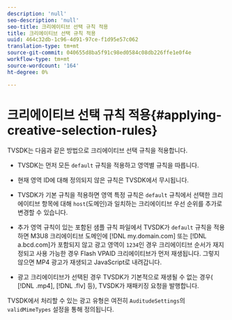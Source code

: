 ```yaml
---
description: 'null'
seo-description: 'null'
seo-title: 크리에이티브 선택 규칙 적용
title: 크리에이티브 선택 규칙 적용
uuid: 464c32db-1c96-4d91-97ce-f1d95e57c062
translation-type: tm+mt
source-git-commit: 040655d8ba5f91c98ed0584c08db226ffe1e0f4e
workflow-type: tm+mt
source-wordcount: '164'
ht-degree: 0%

---
```



# 크리에이티브 선택 규칙 적용{#applying-creative-selection-rules}

TVSDK는 다음과 같은 방법으로 크리에이티브 선택 규칙을 적용합니다.

* TVSDK는 먼저 모든 `default` 규칙을 적용하고 영역별 규칙을 따릅니다.
* 현재 영역 ID에 대해 정의되지 않은 규칙은 TVSDK에서 무시됩니다.
* TVSDK가 기본 규칙을 적용하면 영역 특정 규칙은 `default` 규칙에서 선택한 크리에이티브 항목에 대해 `host`(도메인)과 일치하는 크리에이티브 우선 순위를 추가로 변경할 수 있습니다.

* 추가 영역 규칙이 있는 포함된 샘플 규칙 파일에서 TVSDK가 `default` 규칙을 적용하면 M3U8 크리에이티브 도메인에 [!DNL my.domain.com] 또는 [!DNL a.bcd.com]가 포함되지 않고 광고 영역이 `1234`인 경우 크리에이티브 순서가 재지정되고 사용 가능한 경우 Flash VPAID 크리에이티브가 먼저 재생됩니다. 그렇지 않으면 MP4 광고가 재생되고 JavaScript로 내려갑니다.

* 광고 크리에이티브가 선택된 경우 TVSDK가 기본적으로 재생될 수 없는 경우( [!DNL .mp4], [!DNL .flv] 등), TVSDK가 재패키징 요청을 발행합니다.

TVSDK에서 처리할 수 있는 광고 유형은 여전히 `AuditudeSettings`의 `validMimeTypes` 설정을 통해 정의됩니다.

